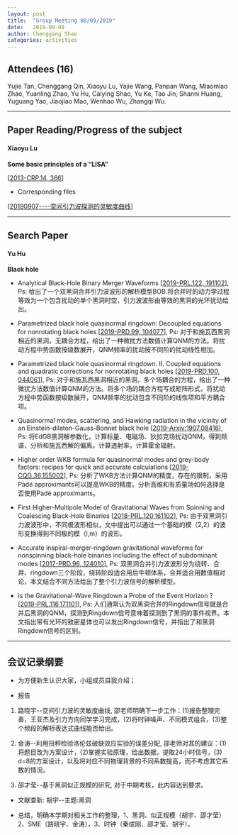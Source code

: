 ```yaml
---
layout: post
title:  "Group Meeting 08/09/2019"
date:   2019-09-08
author: Chenggang Shao
categories: activities
---
```


## Attendees (16)

Yujie Tan, Chenggang Qin, Xiaoyu Lu, Yajie Wang, Panpan Wang, Miaomiao Zhao, Yuanling Zhao, Yu Hu, Caiying Shao, Yu Ke, Tao Jin, Shanni Huang, Yuguang Yao, Jiaojiao Mao, Wenhao Wu, Zhangqi Wu.

---

## Paper Reading/Progress of the subject

#### Xiaoyu Lu

**Some basic principles of a “LISA”**

[[2013-CRP.14, 366](https://www.sciencedirect.com/science/article/pii/S1631070513000236)]

- Corresponding files

[[20190907----空间引力波探测的灵敏度曲线](https://mail.163.com/js6/main.jsp?sid=FABTcnArCrcSAwSWBXrrqIVMjXErgZSA&df=unknow#module=read.ReadModule%7C%7B%22area%22%3A%22normal%22%2C%22isThread%22%3Afalse%2C%22viewType%22%3A%22%22%2C%22id%22%3A%22201%3A1tbiyQoY0lQHGBUtTgAAs0%22%2C%22fid%22%3A1%7D)]

---


## Search Paper 

#### Yu Hu

**Black hole**

- Analytical Black-Hole Binary Merger Waveforms
[[2019-PRL.122, 191102](https://journals.aps.org/prl/abstract/10.1103/PhysRevLett.122.191102)], 
Ps: 给出了一个双黑洞合并引力波波形的解析模型BOB.将合并时的动力学过程等效为一个包含扰动的单个黑洞时空，引力波波形由等效的黑洞的光环扰动给出。

- Parametrized black hole quasinormal ringdown: Decoupled equations for nonrotating black holes
[[2019-PRD.99, 104077](https://journals.aps.org/prd/abstract/10.1103/PhysRevD.99.104077)], 
Ps: 对于和施瓦西黑洞相近的黑洞，无耦合方程，给出了一种微扰方法数值计算QNM的方法。将扰动方程中势函数按级数展开，QNM频率的扰动按不同阶的扰动线性相加。

- Parametrized black hole quasinormal ringdown. II. Coupled equations and quadratic corrections for nonrotating black holes
[[2019-PRD.100, 044061](https://journals.aps.org/prd/abstract/10.1103/PhysRevD.100.044061)],
Ps: 对于和施瓦西黑洞相近的黑洞，多个场耦合的方程，给出了一种微扰方法数值计算QNM的方法。将多个场的耦合方程写成矩阵形式，将扰动方程中势函数按级数展开，QNM频率的扰动包含不同阶的线性项和平方耦合项。

- Quasinormal modes, scattering, and Hawking radiation in the vicinity of an Einstein-dilaton-Gauss-Bonnet black hole
[[2019-Arxiv:1907.08416](https://journals.aps.org/prd/abstract/10.1103/PhysRevD.99.124042)], 
Ps: 将EdGB黑洞解参数化，计算标量、电磁场、狄拉克场扰动QNM，得到频谱，分析和施瓦西解的偏离。计算透射率，计算霍金辐射。

- Higher order WKB formula for quasinormal modes and grey-body factors: recipes for quick and accurate calculations
[[2019-CQG.36,155002](https://iopscience.iop.org/article/10.1088/1361-6382/ab2e25)],
Ps: 分析了WKB方法计算QNM的精度，存在的限制，采用Padé approximants可以提高WKB的精度。分析高维和有质量场如何选择是否使用Padé approximants。

- First Higher-Multipole Model of Gravitational Waves from Spinning and Coalescing Black-Hole Binaries
[[2018-PRL.120,161102](https://journals.aps.org/prl/abstract/10.1103/PhysRevLett.120.161102)],
Ps: 由于双黑洞引力波波形中，不同极波形相似，文中提出可以通过一个基础的模（2,2）的波形变换得到不同极的模（l,m）的波形。


- Accurate inspiral-merger-ringdown gravitational waveforms for nonspinning black-hole binaries including the effect of subdominant modes
[[2017-PRD.96, 124010](https://journals.aps.org/prd/abstract/10.1103/PhysRevD.96.124010)],
Ps: 双黑洞合并引力波波形分为绕转、合并、ringdown三个阶段，绕转阶段适合用后牛顿体系，合并适合用数值相对论，本文结合不同方法给出了整个引力波信号的解析模型。

- Is the Gravitational-Wave Ringdown a Probe of the Event Horizon ?
[[2019-PRL.116,171101](https://journals.aps.org/prl/abstract/10.1103/PhysRevLett.116.171101)],
Ps: 人们通常认为双黑洞合并的Ringdown信号就是合并后黑洞的QNM，探测到Ringdown信号意味着探测到了黑洞的事件视界。本文指出带有光环的致密星体也可以发出Ringdown信号，并指出了和黑洞Ringdown信号的区别。

---


## 会议记录纲要

- 为方便新生认识大家，小组成员自我介绍；

- 报告

1. 路晓宇--空间引力波的灵敏度曲线, 邵老师明确下一步工作：(1)报告整理完善，王亚杰及引力方向同学学习完成，(2)将时钟噪声、不同模式组合，(3)整个频段的解析表达式曲线能否给出。

2. 金涛--利用扭秤检验洛伦兹破缺效应实验的误差分配, 邵老师对其的建议：(1)将题目改为方案设计，(2)掌握实验原理，给出数据，提取24小时信号，(3) d=8的方案设计，以及将对应不同物理背景的不同系数提高，而不考虑其它系数的情况。

3. 邵才莹--基于黑洞似正规模的研究, 对于中期考核，此内容达到要求。

- 文献查新:  胡宇--主题:黑洞

- 总结，明确本学期对相关工作的整理，1、黑洞、似正规模（胡宇、邵才莹）2、SME（路晓宇、金涛），3、时钟（秦成刚、邵才莹、胡宇）。